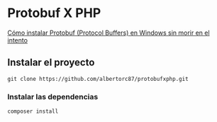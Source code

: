# Protobuf X PHP

[Cómo instalar Protobuf (Protocol Buffers) en Windows sin morir en el intento](https://cosasdedevs.com/posts/como-instalar-protobuf-protocol-buffers-windows/)

## Instalar el proyecto

```
git clone https://github.com/albertorc87/protobufxphp.git
```

### Instalar las dependencias

```
composer install
```